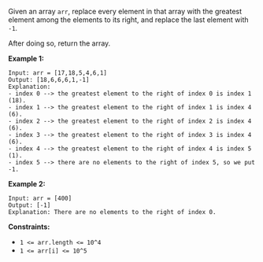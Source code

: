Given an array `arr`, replace every element in that array with the greatest element among the elements to its right, and replace the last element with `-1`.

After doing so, return the array.

**Example 1:**
```
Input: arr = [17,18,5,4,6,1]
Output: [18,6,6,6,1,-1]
Explanation: 
- index 0 --> the greatest element to the right of index 0 is index 1 (18).
- index 1 --> the greatest element to the right of index 1 is index 4 (6).
- index 2 --> the greatest element to the right of index 2 is index 4 (6).
- index 3 --> the greatest element to the right of index 3 is index 4 (6).
- index 4 --> the greatest element to the right of index 4 is index 5 (1).
- index 5 --> there are no elements to the right of index 5, so we put -1.
```
**Example 2:**
```
Input: arr = [400]
Output: [-1]
Explanation: There are no elements to the right of index 0.
```
**Constraints:**
- `1 <= arr.length <= 10^4`
- `1 <= arr[i] <= 10^5`